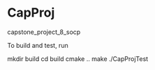 # CapProj
capstone_project_8_socp

To build and test, run

mkdir build
cd build
cmake ..
make
./CapProjTest 
